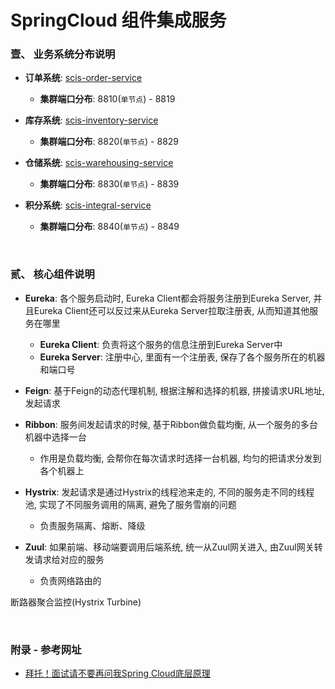 # SpringCloud 组件集成服务

### 壹、 业务系统分布说明
 - **订单系统**: [scis-order-service](https://github.com/AnswerAICode/springcloud-integration-services/tree/master/scis-order-service)
   - **集群端口分布**: 8810(`单节点`) - 8819
   
 - **库存系统**: [scis-inventory-service](https://github.com/AnswerAICode/springcloud-integration-services/tree/master/scis-inventory-service)
   - **集群端口分布**: 8820(`单节点`) - 8829
   
 - **仓储系统**: [scis-warehousing-service](https://github.com/AnswerAICode/springcloud-integration-services/tree/master/scis-warehousing-service)
   - **集群端口分布**: 8830(`单节点`) - 8839
   
 - **积分系统**: [scis-integral-service](https://github.com/AnswerAICode/springcloud-integration-services/tree/master/scis-integral-service)
   - **集群端口分布**: 8840(`单节点`) - 8849
  
&nbsp;

### 贰、 核心组件说明
 - **Eureka**: 各个服务启动时, Eureka Client都会将服务注册到Eureka Server, 并且Eureka Client还可以反过来从Eureka Server拉取注册表, 从而知道其他服务在哪里
   - **Eureka Client**: 负责将这个服务的信息注册到Eureka Server中
   - **Eureka Server**: 注册中心, 里面有一个注册表, 保存了各个服务所在的机器和端口号
   
 - **Feign**: 基于Feign的动态代理机制, 根据注解和选择的机器, 拼接请求URL地址, 发起请求
 
 - **Ribbon**: 服务间发起请求的时候, 基于Ribbon做负载均衡, 从一个服务的多台机器中选择一台
   - 作用是负载均衡, 会帮你在每次请求时选择一台机器, 均匀的把请求分发到各个机器上
   
 - **Hystrix**: 发起请求是通过Hystrix的线程池来走的, 不同的服务走不同的线程池, 实现了不同服务调用的隔离, 避免了服务雪崩的问题
   - 负责服务隔离、熔断、降级
   
 - **Zuul**: 如果前端、移动端要调用后端系统, 统一从Zuul网关进入, 由Zuul网关转发请求给对应的服务
   - 负责网络路由的





断路器聚合监控(Hystrix Turbine)

&nbsp;

### 附录 - 参考网址
  - [拜托！面试请不要再问我Spring Cloud底层原理](https://mp.weixin.qq.com/s/7cIpSV0dHV5jHdxF4Wdtgw)